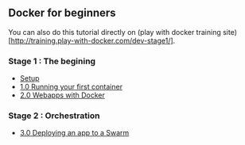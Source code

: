 ## Docker for beginners

You can also do this tutorial directly on (play with docker training site)[http://training.play-with-docker.com/dev-stage1/].

### Stage 1 : The begining

* [Setup](chapters/setup.md)
* [1.0 Running your first container](chapters/alpine.md)
* [2.0 Webapps with Docker](chapters/webapps.md)

### Stage 2 : Orchestration

* [3.0 Deploying an app to a Swarm](chapters/votingapp.md)
